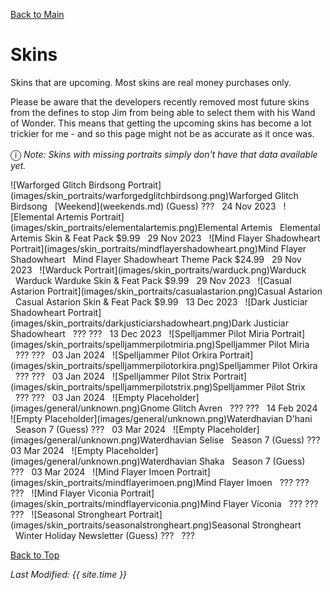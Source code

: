 [Back to Main](index.md)

# Skins

Skins that are upcoming. Most skins are real money purchases only.

Please be aware that the developers recently removed most future skins from the defines to stop Jim from being able to select them with his Wand of Wonder. This means that getting the upcoming skins has become a lot trickier for me - and so this page might not be as accurate as it once was.

<span style="font-size:1.2em;">ⓘ</span> *Note: Skins with missing portraits simply don't have that data available yet.*

<span class="skinTableColumn">
    <span class="skinTableRow">
        <span class="skinTableIcon">
            ![Warforged Glitch Birdsong Portrait](images/skin_portraits/warforgedglitchbirdsong.png)Warforged Glitch Birdsong
        </span>
        <span class="skinTableSource">
            <span style="margin-left: 8px;">[Weekend](weekends.md) (Guess)</span>
        </span>
        <span class="skinTableCost">
            <span style="margin-right: 8px;">???</span>
        </span>
        <span class="skinTableDate">
            <span style="margin-right: 8px;">24 Nov 2023</span>
        </span>
    </span>
    <span class="skinTableRow">
        <span class="skinTableIcon">
            ![Elemental Artemis Portrait](images/skin_portraits/elementalartemis.png)Elemental Artemis
        </span>
        <span class="skinTableSource">
            <span style="margin-left: 8px;">Elemental Artemis Skin & Feat Pack</span>
        </span>
        <span class="skinTableCost">
            <span style="margin-right: 8px;">$9.99</span>
        </span>
        <span class="skinTableDate">
            <span style="margin-right: 8px;">29 Nov 2023</span>
        </span>
    </span>
    <span class="skinTableRow">
        <span class="skinTableIcon">
            ![Mind Flayer Shadowheart Portrait](images/skin_portraits/mindflayershadowheart.png)Mind Flayer Shadowheart
        </span>
        <span class="skinTableSource">
            <span style="margin-left: 8px;">Mind Flayer Shadowheart Theme Pack</span>
        </span>
        <span class="skinTableCost">
            <span style="margin-right: 8px;">$24.99</span>
        </span>
        <span class="skinTableDate">
            <span style="margin-right: 8px;">29 Nov 2023</span>
        </span>
    </span>
    <span class="skinTableRow">
        <span class="skinTableIcon">
            ![Warduck Portrait](images/skin_portraits/warduck.png)Warduck
        </span>
        <span class="skinTableSource">
            <span style="margin-left: 8px;">Warduck Warduke Skin & Feat Pack</span>
        </span>
        <span class="skinTableCost">
            <span style="margin-right: 8px;">$9.99</span>
        </span>
        <span class="skinTableDate">
            <span style="margin-right: 8px;">29 Nov 2023</span>
        </span>
    </span>
    <span class="skinTableRow">
        <span class="skinTableIcon">
            ![Casual Astarion Portrait](images/skin_portraits/casualastarion.png)Casual Astarion
        </span>
        <span class="skinTableSource">
            <span style="margin-left: 8px;">Casual Astarion Skin & Feat Pack</span>
        </span>
        <span class="skinTableCost">
            <span style="margin-right: 8px;">$9.99</span>
        </span>
        <span class="skinTableDate">
            <span style="margin-right: 8px;">13 Dec 2023</span>
        </span>
    </span>
    <span class="skinTableRow">
        <span class="skinTableIcon">
            ![Dark Justiciar Shadowheart Portrait](images/skin_portraits/darkjusticiarshadowheart.png)Dark Justiciar Shadowheart
        </span>
        <span class="skinTableSource">
            <span style="margin-left: 8px;">???</span>
        </span>
        <span class="skinTableCost">
            <span style="margin-right: 8px;">???</span>
        </span>
        <span class="skinTableDate">
            <span style="margin-right: 8px;">13 Dec 2023</span>
        </span>
    </span>
    <span class="skinTableRow">
        <span class="skinTableIcon">
            ![Spelljammer Pilot Miria Portrait](images/skin_portraits/spelljammerpilotmiria.png)Spelljammer Pilot Miria
        </span>
        <span class="skinTableSource">
            <span style="margin-left: 8px;">???</span>
        </span>
        <span class="skinTableCost">
            <span style="margin-right: 8px;">???</span>
        </span>
        <span class="skinTableDate">
            <span style="margin-right: 8px;">03 Jan 2024</span>
        </span>
    </span>
    <span class="skinTableRow">
        <span class="skinTableIcon">
            ![Spelljammer Pilot Orkira Portrait](images/skin_portraits/spelljammerpilotorkira.png)Spelljammer Pilot Orkira
        </span>
        <span class="skinTableSource">
            <span style="margin-left: 8px;">???</span>
        </span>
        <span class="skinTableCost">
            <span style="margin-right: 8px;">???</span>
        </span>
        <span class="skinTableDate">
            <span style="margin-right: 8px;">03 Jan 2024</span>
        </span>
    </span>
    <span class="skinTableRow">
        <span class="skinTableIcon">
            ![Spelljammer Pilot Strix Portrait](images/skin_portraits/spelljammerpilotstrix.png)Spelljammer Pilot Strix
        </span>
        <span class="skinTableSource">
            <span style="margin-left: 8px;">???</span>
        </span>
        <span class="skinTableCost">
            <span style="margin-right: 8px;">???</span>
        </span>
        <span class="skinTableDate">
            <span style="margin-right: 8px;">03 Jan 2024</span>
        </span>
    </span>
    <span class="skinTableRow">
        <span class="skinTableIcon">
            ![Empty Placeholder](images/general/unknown.png)Gnome Glitch Avren
        </span>
        <span class="skinTableSource">
            <span style="margin-left: 8px;">???</span>
        </span>
        <span class="skinTableCost">
            <span style="margin-right: 8px;">???</span>
        </span>
        <span class="skinTableDate">
            <span style="margin-right: 8px;">14 Feb 2024</span>
        </span>
    </span>
    <span class="skinTableRow">
        <span class="skinTableIcon">
            ![Empty Placeholder](images/general/unknown.png)Waterdhavian D'hani
        </span>
        <span class="skinTableSource">
            <span style="margin-left: 8px;">Season 7 (Guess)</span>
        </span>
        <span class="skinTableCost">
            <span style="margin-right: 8px;">???</span>
        </span>
        <span class="skinTableDate">
            <span style="margin-right: 8px;">03 Mar 2024</span>
        </span>
    </span>
    <span class="skinTableRow">
        <span class="skinTableIcon">
            ![Empty Placeholder](images/general/unknown.png)Waterdhavian Selise
        </span>
        <span class="skinTableSource">
            <span style="margin-left: 8px;">Season 7 (Guess)</span>
        </span>
        <span class="skinTableCost">
            <span style="margin-right: 8px;">???</span>
        </span>
        <span class="skinTableDate">
            <span style="margin-right: 8px;">03 Mar 2024</span>
        </span>
    </span>
    <span class="skinTableRow">
        <span class="skinTableIcon">
            ![Empty Placeholder](images/general/unknown.png)Waterdhavian Shaka
        </span>
        <span class="skinTableSource">
            <span style="margin-left: 8px;">Season 7 (Guess)</span>
        </span>
        <span class="skinTableCost">
            <span style="margin-right: 8px;">???</span>
        </span>
        <span class="skinTableDate">
            <span style="margin-right: 8px;">03 Mar 2024</span>
        </span>
    </span>
    <span class="skinTableRow">
        <span class="skinTableIcon">
            ![Mind Flayer Imoen Portrait](images/skin_portraits/mindflayerimoen.png)Mind Flayer Imoen
        </span>
        <span class="skinTableSource">
            <span style="margin-left: 8px;">???</span>
        </span>
        <span class="skinTableCost">
            <span style="margin-right: 8px;">???</span>
        </span>
        <span class="skinTableDate">
            <span style="margin-right: 8px;">???</span>
        </span>
    </span>
    <span class="skinTableRow">
        <span class="skinTableIcon">
            ![Mind Flayer Viconia Portrait](images/skin_portraits/mindflayerviconia.png)Mind Flayer Viconia
        </span>
        <span class="skinTableSource">
            <span style="margin-left: 8px;">???</span>
        </span>
        <span class="skinTableCost">
            <span style="margin-right: 8px;">???</span>
        </span>
        <span class="skinTableDate">
            <span style="margin-right: 8px;">???</span>
        </span>
    </span>
    <span class="skinTableRow">
        <span class="skinTableIcon">
            ![Seasonal Strongheart Portrait](images/skin_portraits/seasonalstrongheart.png)Seasonal Strongheart
        </span>
        <span class="skinTableSource">
            <span style="margin-left: 8px;">Winter Holiday Newsletter (Guess)</span>
        </span>
        <span class="skinTableCost">
            <span style="margin-right: 8px;">???</span>
        </span>
        <span class="skinTableDate">
            <span style="margin-right: 8px;">???</span>
        </span>
    </span>
</span>

[Back to Top](#top)

*Last Modified: {{ site.time }}*